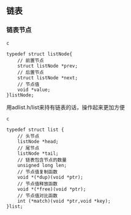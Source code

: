 ## 链表

### 链表节点

`c`

```
typedef struct listNode{
    // 前置节点     
    struct listNode *prev;
    // 后置节点
    struct listNode *next;
    // 节点值
    void *value;
}listNode;
```

用adlist.h/list来持有链表的话，操作起来更加方便

`c`

```
typedef struct list {
    // 头节点
    listNode *head;
    // 尾节点
    listNode *tail;
    // 链表包含节点的数量
    unsigned long len;
    // 节点值复制函数
    void *(*dup)(void *ptr);
    // 节点值释放函数
    void *(*free)(void *ptr);
    // 节点值对比函数
    int (*match)(void *ptr,void *key);
}list;
```

